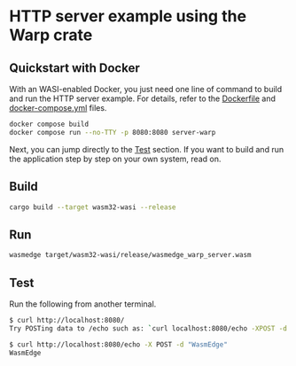# HTTP server example using the Warp crate

## Quickstart with Docker

With an WASI-enabled Docker, you just need one line of command to build and run the HTTP server example. For details, refer to the [Dockerfile](../Dockerfile) and [docker-compose.yml](../docker-compose.yml) files.

```bash
docker compose build
docker compose run --no-TTY -p 8080:8080 server-warp
```

Next, you can jump directly to the [Test](#test) section. If you want to build and run the application step by step on your own system, read on.

## Build

```bash
cargo build --target wasm32-wasi --release
```

## Run

```bash
wasmedge target/wasm32-wasi/release/wasmedge_warp_server.wasm
```

## Test

Run the following from another terminal.

```bash
$ curl http://localhost:8080/
Try POSTing data to /echo such as: `curl localhost:8080/echo -XPOST -d 'hello world'`
```

```bash
$ curl http://localhost:8080/echo -X POST -d "WasmEdge"
WasmEdge
```
